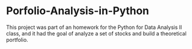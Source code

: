 # Porfolio-Analysis-in-Python
This project was part of an homework for the Python for Data Analysis II class, and it had the goal of analyze a set of stocks and build a theoretical portfolio.
